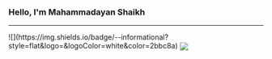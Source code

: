 <h3><b>Hello, I'm Mahammadayan Shaikh</b></h3>
<hr>
![](https://img.shields.io/badge/<WORD_ON_LEFT>-<WORD_ON_RIGHT>-informational?style=flat&logo=<LOGO_NAME>&logoColor=white&color=2bbc8a)

<img align="center" src="https://github-readme-stats.vercel.app/api/pin/?username=ayanshaikh18&theme=<THEME_NAME>" />
